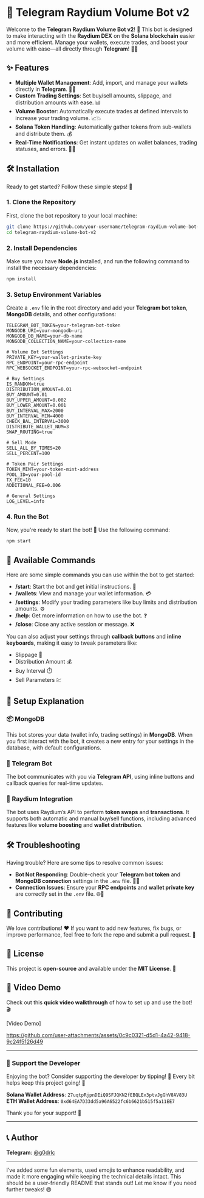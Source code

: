 # 🚀 Telegram Raydium Volume Bot v2

Welcome to the **Telegram Raydium Volume Bot v2**! 🎉 This bot is designed to make interacting with the **Raydium DEX** on the **Solana blockchain** easier and more efficient. Manage your wallets, execute trades, and boost your volume with ease—all directly through **Telegram**! 🤖💬

## ✨ Features

- **Multiple Wallet Management**: Add, import, and manage your wallets directly in **Telegram**. 🔑💼
- **Custom Trading Settings**: Set buy/sell amounts, slippage, and distribution amounts with ease. 📊
- **Volume Booster**: Automatically execute trades at defined intervals to increase your trading volume. 📈💥
- **Solana Token Handling**: Automatically gather tokens from sub-wallets and distribute them. 💰
- **Real-Time Notifications**: Get instant updates on wallet balances, trading statuses, and errors. 📲🔔

## 🛠 Installation

Ready to get started? Follow these simple steps! 🚀

### 1. Clone the Repository

First, clone the bot repository to your local machine:

```bash
git clone https://github.com/your-username/telegram-raydium-volume-bot-v2.git
cd telegram-raydium-volume-bot-v2
```

### 2. Install Dependencies

Make sure you have **Node.js** installed, and run the following command to install the necessary dependencies:

```bash
npm install
```

### 3. Setup Environment Variables

Create a `.env` file in the root directory and add your **Telegram bot token**, **MongoDB** details, and other configurations:

```plaintext
TELEGRAM_BOT_TOKEN=your-telegram-bot-token
MONGODB_URI=your-mongodb-uri
MONGODB_DB_NAME=your-db-name
MONGODB_COLLECTION_NAME=your-collection-name

# Volume Bot Settings
PRIVATE_KEY=your-wallet-private-key
RPC_ENDPOINT=your-rpc-endpoint
RPC_WEBSOCKET_ENDPOINT=your-rpc-websocket-endpoint

# Buy Settings
IS_RANDOM=true
DISTRIBUTION_AMOUNT=0.01
BUY_AMOUNT=0.01
BUY_UPPER_AMOUNT=0.002
BUY_LOWER_AMOUNT=0.001
BUY_INTERVAL_MAX=2000
BUY_INTERVAL_MIN=4000
CHECK_BAL_INTERVAL=3000
DISTRIBUTE_WALLET_NUM=3
SWAP_ROUTING=true

# Sell Mode
SELL_ALL_BY_TIMES=20
SELL_PERCENT=100

# Token Pair Settings
TOKEN_MINT=your-token-mint-address
POOL_ID=your-pool-id
TX_FEE=10
ADDITIONAL_FEE=0.006

# General Settings
LOG_LEVEL=info
```

### 4. Run the Bot

Now, you're ready to start the bot! 🎉 Use the following command:

```bash
npm start
```

## 📲 Available Commands

Here are some simple commands you can use within the bot to get started:

- **/start**: Start the bot and get initial instructions. 🏁
- **/wallets**: View and manage your wallet information. 💳
- **/settings**: Modify your trading parameters like buy limits and distribution amounts. ⚙️
- **/help**: Get more information on how to use the bot. ❓
- **/close**: Close any active session or message. ❌

You can also adjust your settings through **callback buttons** and **inline keyboards**, making it easy to tweak parameters like:

- Slippage 💸
- Distribution Amount 💰
- Buy Interval ⏱️
- Sell Parameters 💹

## 🧠 Setup Explanation

### 📦 MongoDB

This bot stores your data (wallet info, trading settings) in **MongoDB**. When you first interact with the bot, it creates a new entry for your settings in the database, with default configurations.

### 💬 Telegram Bot

The bot communicates with you via **Telegram API**, using inline buttons and callback queries for real-time updates.

### 🔄 Raydium Integration

The bot uses Raydium’s API to perform **token swaps** and **transactions**. It supports both automatic and manual buy/sell functions, including advanced features like **volume boosting** and **wallet distribution**.

## 🛠 Troubleshooting

Having trouble? Here are some tips to resolve common issues:

- **Bot Not Responding**: Double-check your **Telegram bot token** and **MongoDB connection** settings in the `.env` file. 🔑💬
- **Connection Issues**: Ensure your **RPC endpoints** and **wallet private key** are correctly set in the `.env` file. 🌐🔑

## 🤝 Contributing

We love contributions! ❤️ If you want to add new features, fix bugs, or improve performance, feel free to fork the repo and submit a pull request. 🚀

## 📄 License

This project is **open-source** and available under the **MIT License**. 📜

## 🎥 Video Demo

Check out this **quick video walkthrough** of how to set up and use the bot! 🎬

[Video Demo]

https://github.com/user-attachments/assets/0c9c0321-d5d1-4a42-9418-9c24f5126d49


---

### 💖 Support the Developer

Enjoying the bot? Consider supporting the developer by tipping! 🙏 Every bit helps keep this project going! 💫

**Solana Wallet Address**: `27uqtpRjpnDEiQ9SFJQKN2fEBQLEx3ptvJgGhV8AV83U`  
**ETH Wallet Address**: `0xd64EA7D33dd5a96A6522fc6b6621b515f5a11EE7`

Thank you for your support! 🌟

---

## 📞 Author

**Telegram**: [@g0drlc](https://t.me/g0drlc)

---

I’ve added some fun elements, used emojis to enhance readability, and made it more engaging while keeping the technical details intact. This should be a user-friendly README that stands out! Let me know if you need further tweaks! 😄
